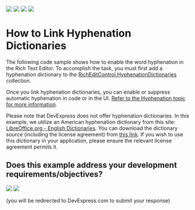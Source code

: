 <!-- default badges list -->
![](https://img.shields.io/endpoint?url=https://codecentral.devexpress.com/api/v1/VersionRange/203137731/19.2.3%2B)
[![](https://img.shields.io/badge/Open_in_DevExpress_Support_Center-FF7200?style=flat-square&logo=DevExpress&logoColor=white)](https://supportcenter.devexpress.com/ticket/details/T828523)
[![](https://img.shields.io/badge/📖_How_to_use_DevExpress_Examples-e9f6fc?style=flat-square)](https://docs.devexpress.com/GeneralInformation/403183)
[![](https://img.shields.io/badge/💬_Leave_Feedback-feecdd?style=flat-square)](#does-this-example-address-your-development-requirementsobjectives)
<!-- default badges end -->
# How to Link Hyphenation Dictionaries

The following code sample shows how to enable the word hyphenation in the Rich Text Editor. To accomplish the task, you must first add a hyphenation dictionary to the  [RichEditControl.HyphenationDictionaries][0] collection.

Once you link hyphenation dictionaries, you can enable or suppress automatic hyphenation in code or in the UI.
[Refer to the Hyphenation topic for more information](https://docs.devexpress.com/WPF/401189/controls-and-libraries/rich-text-editor/hyphenation?).

Please note that DevExpress does not offer hyphenation dictionaries. In this example, we utilize an American hyphenation dictionary from this site: [LibreOffice.org - English Dictionaries][1]. You can download the dictionary source (including the license agreement) from [this link][2]. If you wish to use this dictionary in your application, please ensure the relevant license agreement permits it.


[0]: https://docs.devexpress.com/WPF/DevExpress.Xpf.RichEdit.RichEditControl.HyphenationDictionaries
[1]: https://extensions.libreoffice.org/en/extensions/show/english-dictionaries
[2]: https://extensions.libreoffice.org/assets/downloads/41/dict-en-20210101.oxt
<!-- feedback -->
## Does this example address your development requirements/objectives?

[<img src="https://www.devexpress.com/support/examples/i/yes-button.svg"/>](https://www.devexpress.com/support/examples/survey.xml?utm_source=github&utm_campaign=wpf-richedit-link-hyphenation-dictionaries&~~~was_helpful=yes) [<img src="https://www.devexpress.com/support/examples/i/no-button.svg"/>](https://www.devexpress.com/support/examples/survey.xml?utm_source=github&utm_campaign=wpf-richedit-link-hyphenation-dictionaries&~~~was_helpful=no)

(you will be redirected to DevExpress.com to submit your response)
<!-- feedback end -->
